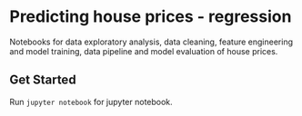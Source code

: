 # Predicting house prices - regression
Notebooks for data exploratory analysis, data cleaning, feature engineering and model training, data pipeline and model evaluation of house prices.


## Get Started
Run ```jupyter notebook``` for jupyter notebook.   
